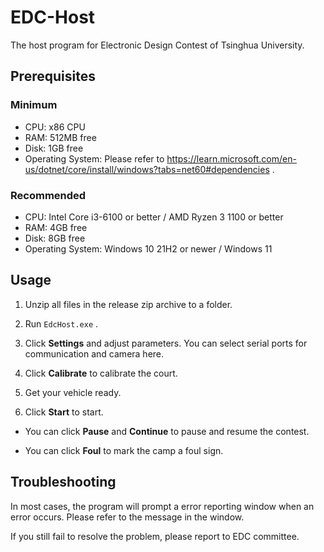 # EDC-Host

The host program for Electronic Design Contest of Tsinghua University.

## Prerequisites

### Minimum

* CPU: x86 CPU
* RAM: 512MB free
* Disk: 1GB free
* Operating System: Please refer to https://learn.microsoft.com/en-us/dotnet/core/install/windows?tabs=net60#dependencies .

### Recommended

* CPU: Intel Core i3-6100 or better / AMD Ryzen 3 1100 or better
* RAM: 4GB free
* Disk: 8GB free
* Operating System: Windows 10 21H2 or newer / Windows 11

## Usage

1. Unzip all files in the release zip archive to a folder.

2. Run `EdcHost.exe` .

3. Click **Settings** and adjust parameters. You can select serial ports for communication and camera here.

4. Click **Calibrate** to calibrate the court.

5. Get your vehicle ready.

6. Click **Start** to start.

* You can click **Pause** and **Continue** to pause and resume the contest.

* You can click **Foul** to mark the camp a foul sign.

## Troubleshooting

In most cases, the program will prompt a error reporting window when an error occurs. Please refer to the message in the window.

If you still fail to resolve the problem, please report to EDC committee.